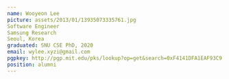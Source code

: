```yaml
---
name: Wooyeon Lee
picture: assets/2013/01/13935073335761.jpg  
Software Engineer  
Samsung Research  
Seoul, Korea  
graduated: SNU CSE PhD, 2020  
email: wylee.xyzi@gmail.com
pgpkey: http://pgp.mit.edu/pks/lookup?op=get&search=0xF4141DFA1EAF93C9  
position: alumni
---
```

